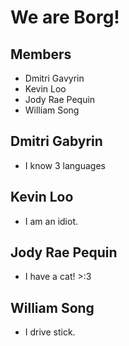 # We are Borg!

## Members
- Dmitri Gavyrin
- Kevin Loo
- Jody Rae Pequin
- William Song

## Dmitri Gabyrin
- I know 3 languages

## Kevin Loo
- I am an idiot. 

## Jody Rae Pequin
- I have a cat! >:3

## William Song
- I drive stick.
